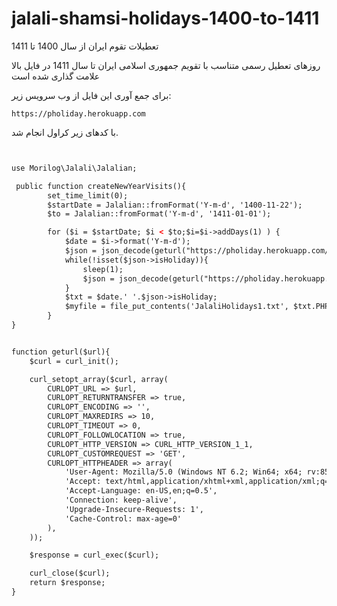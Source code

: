 # jalali-shamsi-holidays-1400-to-1411
تعطیلات تقوم ایران از سال 1400 تا 1411


روزهای تعطیل رسمی متناسب با تقویم جمهوری اسلامی ایران تا سال 1411 در فایل بالا علامت گذاری شده است

برای جمع آوری این فایل از وب سرویس زیر:

`https://pholiday.herokuapp.com`


با کدهای زیر کراول انجام شد.

``` html 


use Morilog\Jalali\Jalalian;

 public function createNewYearVisits(){
        set_time_limit(0);
        $startDate = Jalalian::fromFormat('Y-m-d', '1400-11-22');
        $to = Jalalian::fromFormat('Y-m-d', '1411-01-01');

        for ($i = $startDate; $i < $to;$i=$i->addDays(1) ) {
            $date = $i->format('Y-m-d');
            $json = json_decode(geturl("https://pholiday.herokuapp.com/date/$date/holiday"));
            while(!isset($json->isHoliday)){
                sleep(1);
                $json = json_decode(geturl("https://pholiday.herokuapp.com/date/$date/holiday"));
            }
            $txt = $date.' '.$json->isHoliday;
            $myfile = file_put_contents('JalaliHolidays1.txt', $txt.PHP_EOL , FILE_APPEND | LOCK_EX);
        }
}	


function geturl($url){
    $curl = curl_init();

    curl_setopt_array($curl, array(
        CURLOPT_URL => $url,
        CURLOPT_RETURNTRANSFER => true,
        CURLOPT_ENCODING => '',
        CURLOPT_MAXREDIRS => 10,
        CURLOPT_TIMEOUT => 0,
        CURLOPT_FOLLOWLOCATION => true,
        CURLOPT_HTTP_VERSION => CURL_HTTP_VERSION_1_1,
        CURLOPT_CUSTOMREQUEST => 'GET',
        CURLOPT_HTTPHEADER => array(
            'User-Agent: Mozilla/5.0 (Windows NT 6.2; Win64; x64; rv:85.0) Gecko/20100101 Firefox/85.0',
            'Accept: text/html,application/xhtml+xml,application/xml;q=0.9,image/webp,*/*;q=0.8',
            'Accept-Language: en-US,en;q=0.5',
            'Connection: keep-alive',
            'Upgrade-Insecure-Requests: 1',
            'Cache-Control: max-age=0'
        ),
    ));

    $response = curl_exec($curl);

    curl_close($curl);
    return $response;
}
```	
		
